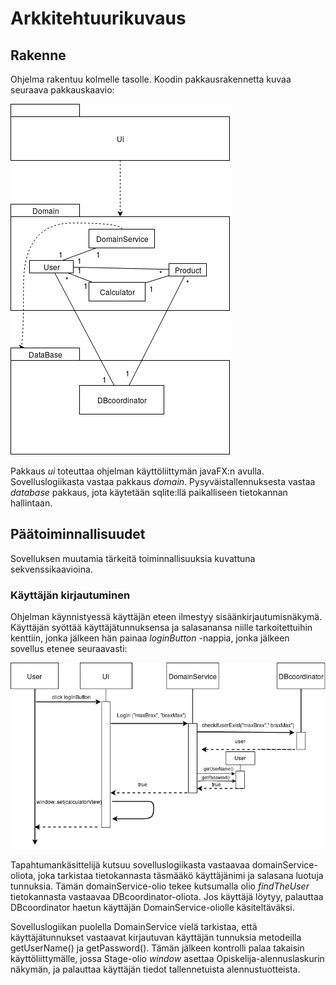 # Arkkitehtuurikuvaus

## Rakenne

Ohjelma rakentuu kolmelle tasolle. Koodin pakkausrakennetta kuvaa seuraava pakkauskaavio:

<img src="https://github.com/StrappedGlint13/ot-harjoitustyo/blob/master/Dokumentaatio/kuvat/Pakkauskaavio.png" widht="250">

Pakkaus _ui_ toteuttaa ohjelman käyttöliittymän javaFX:n avulla. Sovelluslogiikasta vastaa pakkaus _domain_. Pysyväistallennuksesta vastaa _database_ pakkaus, jota käytetään sqlite:llä paikalliseen tietokannan hallintaan. 

## Päätoiminnallisuudet

Sovelluksen muutamia tärkeitä toiminnallisuuksia kuvattuna sekvenssikaavioina.

### Käyttäjän kirjautuminen 

Ohjelman käynnistyessä käyttäjän eteen ilmestyy sisäänkirjautumisnäkymä. Käyttäjän syöttää käyttäjätunnuksensa ja salasanansa niille tarkoitettuihin kenttiin, jonka jälkeen hän painaa _loginButton_ -nappia, jonka jälkeen sovellus etenee seuraavasti:

<img src="https://github.com/StrappedGlint13/ot-harjoitustyo/blob/master/Dokumentaatio/kuvat/Sekvenssikaavio%20 kirjautuminen.png" widht="250">

Tapahtumankäsittelijä kutsuu sovelluslogiikasta vastaavaa domainService-oliota, joka tarkistaa tietokannasta täsmääkö käyttäjänimi ja salasana luotuja tunnuksia. Tämän domainService-olio tekee kutsumalla olio _findTheUser_ tietokannasta vastaavaa DBcoordinator-oliota. Jos käyttäjä löytyy, palauttaa DBcoordinator haetun käyttäjän DomainService-oliolle käsiteltäväksi. 

Sovelluslogiikan puolella DomainService vielä tarkistaa, että käyttäjätunnukset vastaavat kirjautuvan käyttäjän tunnuksia metodeilla getUserName() ja getPassword(). Tämän jälkeen kontrolli palaa takaisin käyttöliittymälle, jossa Stage-olio _window_ asettaa Opiskelija-alennuslaskurin näkymän, ja palauttaa käyttäjän tiedot tallennetuista alennustuotteista. 
